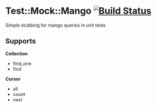Test::Mock::Mango [![Build Status](https://travis-ci.org/necrophonic/test-mock-mango.png?branch=master)](https://travis-ci.org/necrophonic/test-mock-mango)
======================

Simple stubbing for mango queries in unit tests

Supports
--------

**Collection**

  - find_one
  - find

**Cursor**

  - all
  - count
  - next



